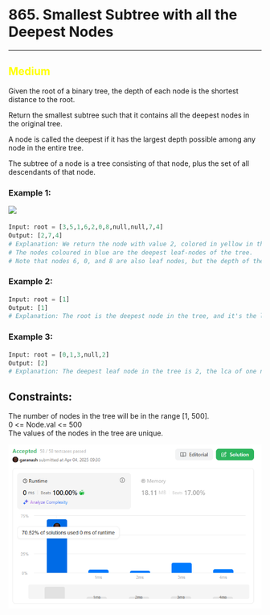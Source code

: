 # 865. Smallest Subtree with all the Deepest Nodes

<hr>

## <span style="color: yellow">Medium</span>

Given the root of a binary tree, the depth of each node is the shortest distance to the root.

Return the smallest subtree such that it contains all the deepest nodes in the original tree.

A node is called the deepest if it has the largest depth possible among any node in the entire tree.

The subtree of a node is a tree consisting of that node, plus the set of all descendants of that node.

### Example 1:
![](https://s3-lc-upload.s3.amazonaws.com/uploads/2018/07/01/sketch1.png)
```python
Input: root = [3,5,1,6,2,0,8,null,null,7,4]
Output: [2,7,4]
# Explanation: We return the node with value 2, colored in yellow in the diagram.
# The nodes coloured in blue are the deepest leaf-nodes of the tree.
# Note that nodes 6, 0, and 8 are also leaf nodes, but the depth of them is 2, but the depth of nodes 7 and 4 is 3.
```

### Example 2:
```python
Input: root = [1]
Output: [1]
# Explanation: The root is the deepest node in the tree, and it's the lca of itself.
```

### Example 3:
```python
Input: root = [0,1,3,null,2]
Output: [2]
# Explanation: The deepest leaf node in the tree is 2, the lca of one node is itself.
```

## Constraints:
The number of nodes in the tree will be in the range [1, 500].  
0 <= Node.val <= 500  
The values of the nodes in the tree are unique.  


![img.png](../result_img/img865.png)